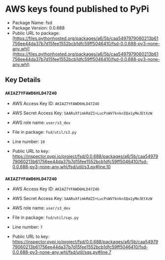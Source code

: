 # AWS keys found published to PyPi

* Package Name: fsd
* Package Version: 0.0.688
* Public URL to package: [https://files.pythonhosted.org/packages/a6/5b/caa5497979060213b61756ee44da37b7d15fee1552bcb1dfc59ff5046410/fsd-0.0.688-py3-none-any.whl](https://files.pythonhosted.org/packages/a6/5b/caa5497979060213b61756ee44da37b7d15fee1552bcb1dfc59ff5046410/fsd-0.0.688-py3-none-any.whl)

## Key Details

### `AKIAZ7YFAWD6HLD47Z4O`

* AWS Access Key ID: `AKIAZ7YFAWD6HLD47Z4O`
* AWS Secret Access Key: `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` 
* AWS role name: `user/s3_dev`
* File in package: `fsd/util/s3.py`
* Line number: `10`

* Public URL to key: https://inspector.pypi.io/project/fsd/0.0.688/packages/a6/5b/caa5497979060213b61756ee44da37b7d15fee1552bcb1dfc59ff5046410/fsd-0.0.688-py3-none-any.whl/fsd/util/s3.py#line.10



### `AKIAZ7YFAWD6HLD47Z4O`

* AWS Access Key ID: `AKIAZ7YFAWD6HLD47Z4O`
* AWS Secret Access Key: `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` 
* AWS role name: `user/s3_dev`
* File in package: `fsd/util/sqs.py`
* Line number: `7`

* Public URL to key: https://inspector.pypi.io/project/fsd/0.0.688/packages/a6/5b/caa5497979060213b61756ee44da37b7d15fee1552bcb1dfc59ff5046410/fsd-0.0.688-py3-none-any.whl/fsd/util/sqs.py#line.7


